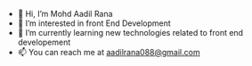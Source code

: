- 👋 Hi, I’m Mohd Aadil Rana
- 👀 I’m interested in front End Development
- 🌱 I’m currently learning new technologies related to front end developement
- 📫 You can reach me at aadilrana088@gmail.com

<!---
epochbrokers2/epochbrokers2 is a ✨ special ✨ repository because its `README.md` (this file) appears on your GitHub profile.
You can click the Preview link to take a look at your changes.
--->
